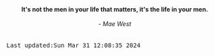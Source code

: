 
<div align="center"><b><span>It's not the men in your life that matters, it's the life in your men.</span></b><br><br><i> - Mae West</i></div>
<br><br><kbd>Last updated:Sun Mar 31 12:08:35 2024</kbd>